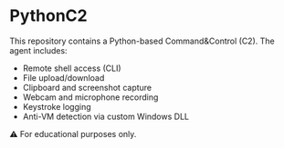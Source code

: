 # PythonC2
This repository contains a Python-based Command&Control (C2). The agent includes:
<ul>
  <li>Remote shell access (CLI)</li>
  <li>File upload/download</li>
  <li>Clipboard and screenshot capture</li>
  <li>Webcam and microphone recording</li>
  <li>Keystroke logging</li>
  <li>Anti-VM detection via custom Windows DLL</li>
</ul>
⚠️ For educational purposes only.
